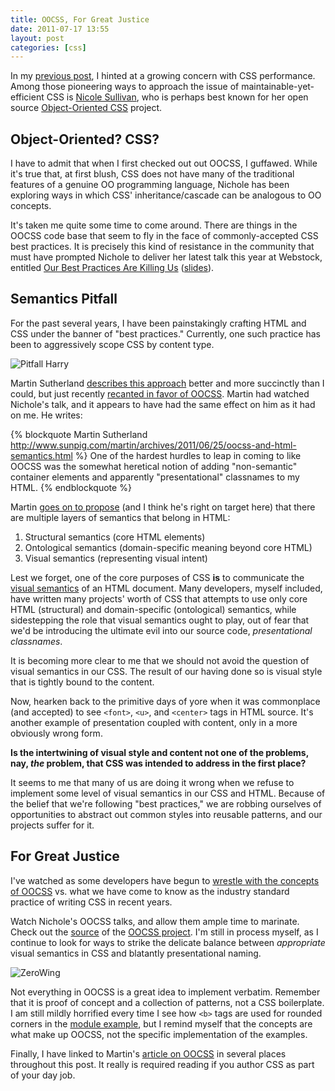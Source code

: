 ```yaml
---
title: OOCSS, For Great Justice
date: 2011-07-17 13:55
layout: post
categories: [css]
---
```


In my [previous post](/blog/2011/07/09/responsible-sass-authoring), I
hinted at a growing concern with CSS performance. Among those pioneering
ways to approach the issue of maintainable-yet-efficient CSS is [Nicole
Sullivan](http://twitter.com/stubbornella), who is perhaps best known for her
open source [Object-Oriented CSS](http://oocss.org) project.

## Object-Oriented? CSS?

I have to admit that when I first checked out out OOCSS, I guffawed.
While it's true that, at first blush, CSS does not have many of the
traditional features of a genuine OO programming language, Nichole has
been exploring ways in which CSS' inheritance/cascade can be analogous
to OO concepts.

It's taken me quite some time to come around. There are things in the
OOCSS code base that seem to fly in the face of commonly-accepted CSS
best practices. It is precisely this kind of resistance in the community
that must have prompted Nichole to deliver her latest talk this year at
Webstock, entitled [Our Best Practices Are Killing
Us](http://www.webstock.org.nz/talks/speakers/nicole-sullivan/css-tools-massive-websites)
([slides](http://www.slideshare.net/stubbornella/our-best-practices-are-killing-us)).

## Semantics Pitfall

For the past several years, I have been painstakingly crafting HTML and
CSS under the banner of "best practices." Currently, one such practice
has been to aggressively scope CSS by content type.

![Pitfall Harry](/images/2011-07-17-oocss-for-great-justice/pitfall.jpeg)

Martin Sutherland [describes this
approach](http://sunpig.com/martin/archives/2008/10/07/maintainable-css-modular-to-the-max.html)
better and more succinctly than I could, but just recently [recanted in
favor of
OOCSS](http://www.sunpig.com/martin/archives/2011/06/25/oocss-and-html-semantics.html).
Martin had watched Nichole's talk, and it appears to have had the same
effect on him as it had on me. He writes:

{% blockquote Martin Sutherland http://www.sunpig.com/martin/archives/2011/06/25/oocss-and-html-semantics.html %}
One of the hardest hurdles to leap in coming to like OOCSS was the
somewhat heretical notion of adding "non-semantic" container elements
and apparently "presentational" classnames to my HTML.
{% endblockquote %}

Martin [goes on to
propose](http://www.sunpig.com/martin/archives/2011/06/25/oocss-and-html-semantics.html)
(and I think he's right on target here) that there are multiple layers
of semantics that belong in HTML:

1. Structural semantics (core HTML elements)
2. Ontological semantics (domain-specific meaning beyond core HTML)
3. Visual semantics (representing visual intent)

Lest we forget, one of the core purposes of CSS **is** to communicate
the [visual
semantics](http://www.stubbornella.org/content/2010/06/12/visual-semantics-in-html-and-css/)
of an HTML document. Many developers, myself included, have written many
projects' worth of CSS that attempts to use only core HTML (structural)
and domain-specific (ontological) semantics, while sidestepping the role
that visual semantics ought to play, out of fear that we'd be
introducing the ultimate evil into our source code, *presentational
classnames*.

It is becoming more clear to me that we should not avoid the question of
visual semantics in our CSS. The result of our having done so is visual
style that is tightly bound to the content.

Now, hearken back to the primitive days of yore when it was commonplace
(and accepted) to see `<font>`, `<u>`, and `<center>` tags in HTML
source.  It's another example of presentation coupled with content,
only in a more obviously wrong form.

**Is the intertwining of visual style and content not one of the
problems, nay, *the* problem, that CSS was intended to address in the
first place?**

It seems to me that many of us are doing it wrong when we refuse to
implement some level of visual semantics in our CSS and HTML.  Because
of the belief that we're following "best practices," we are robbing
ourselves of opportunities to abstract out common styles into reusable
patterns, and our projects suffer for it.

## For Great Justice

I've watched as some developers have begun to [wrestle with the concepts
of
OOCSS](http://lazukars.com/post/7300553347/brain-vs-object-oriented-css)
vs. what we have come to know as the industry standard practice of
writing CSS in recent years.

Watch Nichole's OOCSS talks, and allow them ample time to marinate.
Check out the [source](http://github.com/stubbornella/oocss) of the
[OOCSS project](http://oocss.org). I'm still in process myself, as I
continue to look for ways to strike the delicate balance between
*appropriate* visual semantics in CSS and blatantly presentational
naming.

![ZeroWing](/images/2011-07-17-oocss-for-great-justice/ZeroWing.png)

Not everything in OOCSS is a great idea to implement verbatim.  Remember
that it is proof of concept and a collection of patterns, not a CSS
boilerplate. I am still mildly horrified every time I see how `<b>` tags
are used for rounded corners in the [module
example](http://oocss.org/module.html), but I remind myself that the
concepts are what make up OOCSS, not the specific implementation of the
examples.

Finally, I have linked to Martin's [article on
OOCSS](http://www.stubbornella.org/content/2010/06/12/visual-semantics-in-html-and-css/)
in several places throughout this post. It really is required reading if
you author CSS as part of your day job.
